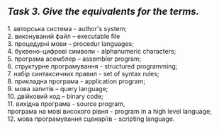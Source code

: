 <h2><strong><em>Task 3. Give the equivalents for the terms.</em></strong></h2>
1. авторська система - author's system; <br>
2. виконуваний файл – executable file<br>
3. процедурні мови – procedur languages; <br>
4. буквено-цифрові символи - alphanumeric characters; <br>
5. програма асемблер – assembler program; <br>
6. структурне програмування - structured programming; <br>
7. набір синтаксичних правил - set of syntax rules; <br>
8. прикладна програма - application program; <br>
9. мова запитів – query language; <br>
10. двійковий код – binary code; <br>
11. вихідна програма - source program, <br>
програма на мові високого рівня - program in a high level language; <br>
12. мова програмування сценаріїв - scripting language.	<br>
